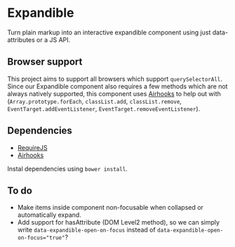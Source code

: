 # Expandible

Turn plain markup into an interactive expandible component using just data-attributes or a JS API.

## Browser support

This project aims to support all browsers which support `querySelectorAll`. Since our Expandible component also requires a few methods which are not always natively supported, this component uses [Airhooks](https://github.com/voorhoede/airhooks) to help out with  (`Array.prototype.forEach`, `classList.add`, `classList.remove`, `EventTarget.addEventListener`, `EventTarget.removeEventListener`).

## Dependencies

* [RequireJS](https://github.com/jrburke/requirejs-bower)
* [Airhooks](https://github.com/voorhoede/airhooks)

Instal dependencies using `bower install`.

## To do

* Make items inside component non-focusable when collapsed or automatically expand.
* Add support for hasAttribute (DOM Level2 method), so we can simply write `data-expandible-open-on-focus` instead of `data-expandible-open-on-focus="true"`?
